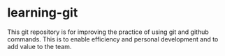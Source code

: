 # learning-git
This git repository is for improving the practice of using git and github commands. This is to enable efficiency and personal development and to add value to the team.
